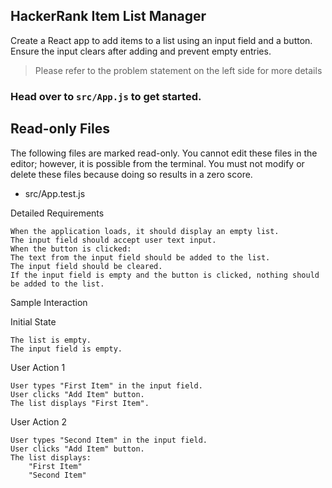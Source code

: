 ## HackerRank Item List Manager

Create a React app to add items to a list using an input field and a button. Ensure the input clears after adding and prevent empty entries.

> Please refer to the problem statement on the left side for more details

### Head over to `src/App.js` to get started.


## Read-only Files
The following files are marked read-only. You cannot edit these files
in the editor; however, it is possible from the terminal. You must not
modify or delete these files because doing so results in a zero score.

* src/App.test.js

Detailed Requirements

    When the application loads, it should display an empty list.
    The input field should accept user text input.
    When the button is clicked:
    The text from the input field should be added to the list.
    The input field should be cleared.
    If the input field is empty and the button is clicked, nothing should be added to the list.


Sample Interaction

Initial State

    The list is empty.
    The input field is empty.

User Action 1

    User types "First Item" in the input field.
    User clicks "Add Item" button.
    The list displays "First Item".

User Action 2

    User types "Second Item" in the input field.
    User clicks "Add Item" button.
    The list displays:
        "First Item"
        "Second Item"
